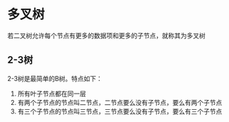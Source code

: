 # 多叉树

 若二叉树允许每个节点有更多的数据项和更多的子节点，就称其为多叉树

## 2-3树

2-3树是最简单的B树。特点如下：

1.  所有叶子节点都在同一层
2. 有两个子节点的节点叫二节点，二节点要么没有子节点，要么有两个子节点
3. 有三个子节点的节点叫三节点，三节点要么没有子节点，要么有三个子节点